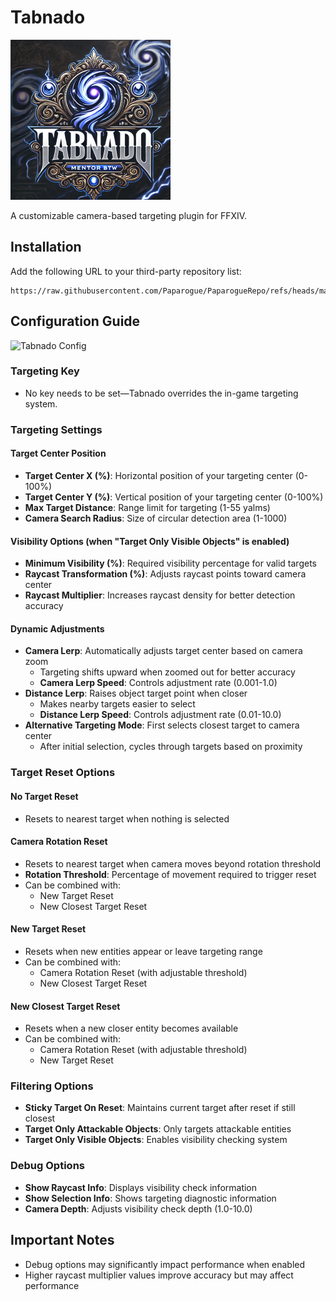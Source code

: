 # Tabnado
![Tabnado Icon](https://raw.githubusercontent.com/Paparogue/Tabnado/2579f4200a6ba0e60bd12eb6acd31be341e08490/tabnado.png)

A customizable camera-based targeting plugin for FFXIV.

## Installation
Add the following URL to your third-party repository list:
```
https://raw.githubusercontent.com/Paparogue/PaparogueRepo/refs/heads/main/repo.json
```

## Configuration Guide
![Tabnado Config](https://raw.github.com/Paparogue/Tabnado/4fefc214e380ff3cf8471b8a1560a5691a87422e/Tabnado_v1.5.0.png)

### Targeting Key
- No key needs to be set—Tabnado overrides the in-game targeting system.

### Targeting Settings

#### Target Center Position
- **Target Center X (%)**: Horizontal position of your targeting center (0-100%)
- **Target Center Y (%)**: Vertical position of your targeting center (0-100%)
- **Max Target Distance**: Range limit for targeting (1-55 yalms)
- **Camera Search Radius**: Size of circular detection area (1-1000)

#### Visibility Options (when "Target Only Visible Objects" is enabled)
- **Minimum Visibility (%)**: Required visibility percentage for valid targets
- **Raycast Transformation (%)**: Adjusts raycast points toward camera center
- **Raycast Multiplier**: Increases raycast density for better detection accuracy

#### Dynamic Adjustments
- **Camera Lerp**: Automatically adjusts target center based on camera zoom
  - Targeting shifts upward when zoomed out for better accuracy
  - **Camera Lerp Speed**: Controls adjustment rate (0.001-1.0)
- **Distance Lerp**: Raises object target point when closer
  - Makes nearby targets easier to select
  - **Distance Lerp Speed**: Controls adjustment rate (0.01-10.0)
- **Alternative Targeting Mode**: First selects closest target to camera center
  - After initial selection, cycles through targets based on proximity

### Target Reset Options

#### No Target Reset
- Resets to nearest target when nothing is selected

#### Camera Rotation Reset
- Resets to nearest target when camera moves beyond rotation threshold
- **Rotation Threshold**: Percentage of movement required to trigger reset
- Can be combined with:
  - New Target Reset
  - New Closest Target Reset

#### New Target Reset
- Resets when new entities appear or leave targeting range
- Can be combined with:
  - Camera Rotation Reset (with adjustable threshold)
  - New Closest Target Reset

#### New Closest Target Reset
- Resets when a new closer entity becomes available
- Can be combined with:
  - Camera Rotation Reset (with adjustable threshold)
  - New Target Reset

### Filtering Options
- **Sticky Target On Reset**: Maintains current target after reset if still closest
- **Target Only Attackable Objects**: Only targets attackable entities
- **Target Only Visible Objects**: Enables visibility checking system

### Debug Options
- **Show Raycast Info**: Displays visibility check information
- **Show Selection Info**: Shows targeting diagnostic information
- **Camera Depth**: Adjusts visibility check depth (1.0-10.0)

## Important Notes
- Debug options may significantly impact performance when enabled
- Higher raycast multiplier values improve accuracy but may affect performance
